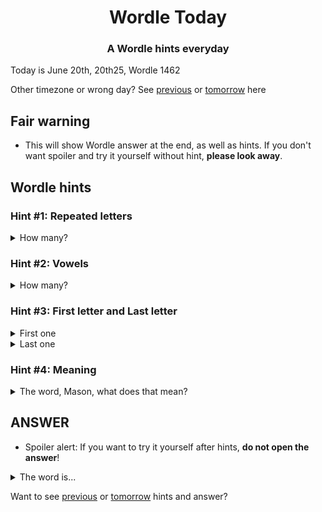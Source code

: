 <h1 align="center">
Wordle Today
</h1>

<h3 align="center">
A Wordle hints everyday
</h3>

Today is June 20th, 20th25, Wordle 1462

Other timezone or wrong day? See [previous](PREVIOUS.md) or [tomorrow](TOMORROW.md) here

## Fair warning
- This will show Wordle answer at the end, as well as hints. If you don't want spoiler and try it yourself without hint, **please look away**.

## Wordle hints

### Hint #1: Repeated letters
<details>
  <summary>How many?</summary>
  Zero repeated letters.
</details>

### Hint #2: Vowels
<details>
  <summary>How many?</summary>
  There are 3 vowels. 
</details>

### Hint #3: First letter and Last letter
<details>
  <summary>First one</summary>
  Begins with the letter "T"
</details>
<details>
  <summary>Last one</summary>
  Ends with the letter "E"
</details>

### Hint #4: Meaning
<details>
  <summary>The word, Mason, what does that mean?</summary>
  A dark brownish-grey colour, the colour of moleskin.
</details>

## ANSWER
- Spoiler alert: If you want to try it yourself after hints, **do not open the answer**!

<details>
  <summary>The word is...</summary>
  TAUPE
</details>

Want to see [previous](PREVIOUS.md) or [tomorrow](TOMORROW.md) hints and answer?